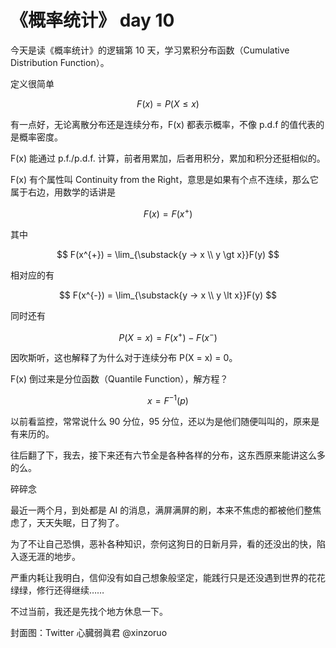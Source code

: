 # 《概率统计》 day 10

今天是读《概率统计》的逻辑第 10 天，学习累积分布函数（Cumulative Distribution Function）。

定义很简单

$$
F(x) = P(X \le x)
$$

有一点好，无论离散分布还是连续分布，F(x) 都表示概率，不像 p.d.f 的值代表的是概率密度。

F(x) 能通过 p.f./p.d.f. 计算，前者用累加，后者用积分，累加和积分还挺相似的。

F(x) 有个属性叫 Continuity from the Right，意思是如果有个点不连续，那么它属于右边，用数学的话讲是

$$
F(x) = F(x^{+})
$$

其中

$$
F(x^{+}) = \lim_{\substack{y -> x \\ y \gt x}}F(y)
$$

相对应的有

$$
F(x^{-}) = \lim_{\substack{y -> x \\ y \lt x}}F(y)
$$

同时还有

$$
P(X = x) = F(x^{+}) - F(x^{-})
$$

因吹斯听，这也解释了为什么对于连续分布 P(X = x) = 0。

F(x) 倒过来是分位函数（Quantile Function），解方程？

$$
x = F^{-1}(p)
$$

以前看监控，常常说什么 90 分位，95 分位，还以为是他们随便叫叫的，原来是有来历的。

往后翻了下，我去，接下来还有六节全是各种各样的分布，这东西原来能讲这么多的么。

碎碎念

最近一两个月，到处都是 AI 的消息，满屏满屏的刷，本来不焦虑的都被他们整焦虑了，天天失眠，日了狗了。

为了不让自己恐惧，恶补各种知识，奈何这狗日的日新月异，看的还没出的快，陷入逐无涯的地步。

严重内耗让我明白，信仰没有如自己想象般坚定，能践行只是还没遇到世界的花花绿绿，修行还得继续……

不过当前，我还是先找个地方休息一下。

封面图：Twitter 心臓弱眞君 @xinzoruo